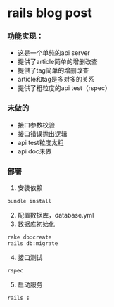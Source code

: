 # rails blog post


### 功能实现：
- 这是一个单纯的api server
- 提供了article简单的增删改查
- 提供了tag简单的增删改查
- article和tag是多对多的关系
- 提供了粗粒度的api test（rspec）

### 未做的
- 接口参数校验
- 接口错误抛出逻辑
- api test粒度太粗
- api doc未做

### 部署
1. 安装依赖
```
bundle install
```
2. 配置数据库，database.yml
3. 数据库初始化
```
rake db:create
rails db:migrate
```
4. 接口测试
```
rspec 
```
5. 启动服务
```
rails s
```



